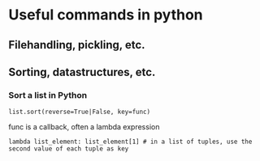 # Useful commands in python

## Filehandling, pickling, etc.

## Sorting, datastructures, etc.

### Sort a list in Python
```
list.sort(reverse=True|False, key=func)
```
func is a callback, often a lambda expression
```
lambda list_element: list_element[1] # in a list of tuples, use the second value of each tuple as key 
```
